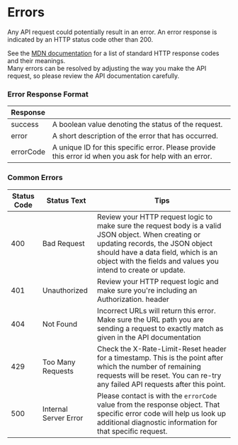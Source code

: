 # Errors

Any API request could potentially result in an error. An error response is indicated by an HTTP status code other than 200.

<aside class="notice">
See the <a href="https://developer.mozilla.org/en-US/docs/Web/HTTP/Status" target="_blank">MDN documentation</a> for a list of standard HTTP response codes and their meanings.
</aside>

<aside  class="warning">
Many errors can be resolved by adjusting the way you make the API request, so please review the API documentation carefully.
</aside>

### Error Response Format

| Response  |                                                                                                        |
| --------- | ------------------------------------------------------------------------------------------------------ |
| success   | A boolean value denoting the status of the request.                                                    |
| error     | A short description of the error that has occurred.                                                    |
| errorCode | A unique ID for this specific error. Please provide this error id when you ask for help with an error. |

### Common Errors

| Status Code | Status Text           | Tips                                                                                                                                                                                                                                            |
| ----------- | --------------------- | ----------------------------------------------------------------------------------------------------------------------------------------------------------------------------------------------------------------------------------------------- |
| 400         | Bad Request           | Review your HTTP request logic to make sure the request body is a valid JSON object. When creating or updating records, the JSON object should have a data field, which is an object with the fields and values you intend to create or update. |
| 401         | Unauthorized          | Review your HTTP request logic and make sure you're including an Authorization. header                                                                                                                                                          |
| 404         | Not Found             | Incorrect URLs will return this error. Make sure the URL path you are sending a request to exactly match as given in the API documentation                                                                                                      |
| 429         | Too Many Requests     | Check the X-Rate-Limit-Reset header for a timestamp. This is the point after which the number of remaining requests will be reset. You can re-try any failed API requests after this point.                                                     |
| 500         | Internal Server Error | Please contact is with the `errorCode` value from the response object. That specific error code will help us look up additional diagnostic information for that specific request.                                                               |
